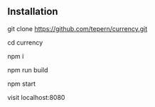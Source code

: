 ## Installation

git clone https://github.com/tepern/currency.git

cd currency

npm i

npm run build

npm start

visit localhost:8080
